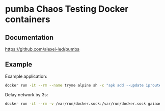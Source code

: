 # pumba Chaos Testing Docker containers

## Documentation
https://github.com/alexei-led/pumba

## Example

Example application:
```bash
docker run -it --rm --name tryme alpine sh -c "apk add --update iproute2 && ping www.example.com" 
```

Delay network by 3s:
```bash
docker run -it --rm -v /var/run/docker.sock:/var/run/docker.sock gaiaadm/pumba netem --duration 1m delay --time 3000 tryme
```